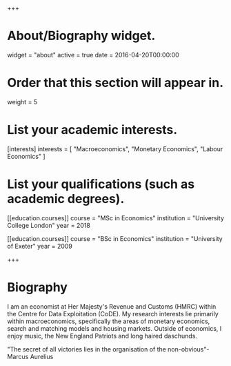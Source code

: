 +++
# About/Biography widget.
widget = "about"
active = true
date = 2016-04-20T00:00:00

# Order that this section will appear in.
weight = 5

# List your academic interests.
[interests]
  interests = [
    "Macroeconomics",
    "Monetary Economics",
    "Labour Economics"
  ]

# List your qualifications (such as academic degrees).
[[education.courses]]
  course = "MSc in Economics"
  institution = "University College London"
  year = 2018

[[education.courses]]
  course = "BSc in Economics"
  institution = "University of Exeter"
  year = 2009


 
+++

# Biography

I am an economist at Her Majesty's Revenue and Customs (HMRC) within the Centre for Data Exploitation (CoDE). My research interests lie primarily within macroeconomics, specifically the areas of monetary economics, search and matching models and housing markets. Outside of economics, I enjoy music, the New England Patriots and long haired daschunds. 

"The secret of all victories lies in the organisation of the non-obvious"- Marcus Aurelius

